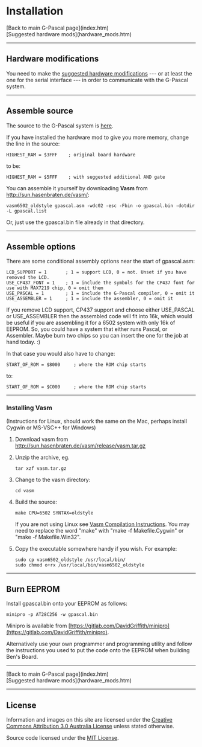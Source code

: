 # Installation

<div class='quick_link'> [Back to main G-Pascal page](index.htm)</div>
<div class='quick_link'> [Suggested hardware mods](hardware_mods.htm) </div>

---

## Hardware modifications

You need to make the [suggested hardware modifications](hardware_mods.htm) --- or at least the one for the serial interface --- in order to communicate with the G-Pascal system.



---

## Assemble source


The source to the G-Pascal system is [here](/src).

If you have installed the hardware mod to give you more memory, change the line in the source:

```
HIGHEST_RAM = $3FFF    ; original board hardware
```

to be:

```
HIGHEST_RAM = $5FFF    ; with suggested additional AND gate
```


You can assemble it yourself by downloading **Vasm** from <http://sun.hasenbraten.de/vasm/>:

```
vasm6502_oldstyle gpascal.asm -wdc02 -esc -Fbin -o gpascal.bin -dotdir -L gpascal.list
```

Or, just use the gpascal.bin file already in that directory.

---

## Assemble options

There are some conditional assembly options near the start of gpascal.asm:

```
LCD_SUPPORT = 1       ; 1 = support LCD, 0 = not. Unset if you have removed the LCD.
USE_CP437_FONT = 1    ; 1 = include the symbols for the CP437 font for use with MAX7219 chip, 0 = omit them
USE_PASCAL = 1        ; 1 = include the G-Pascal compiler, 0 = omit it
USE_ASSEMBLER = 1     ; 1 = include the assembler, 0 = omit it
```

If you remove LCD support, CP437 support and choose either USE_PASCAL or USE_ASSEMBLER then the assembled code will fit into 16k, which would be useful if you are assembling it for a 6502 system with only 16k of EEPROM. So, you could have a system that either runs Pascal, or Assembler. Maybe burn two chips so you can insert the one for the job at hand today. :)

In that case you would also have to change:

```
START_OF_ROM = $8000     ; where the ROM chip starts
```

to:

```
START_OF_ROM = $C000     ; where the ROM chip starts
```

---

### Installing Vasm

(Instructions for Linux, should work the same on the Mac, perhaps install Cygwin or MS-VSC++ for Windows)

1. Download vasm from <http://sun.hasenbraten.de/vasm/release/vasm.tar.gz>

2. Unzip the archive, eg.

    ```
    tar xzf vasm.tar.gz
    ```

3. Change to the vasm directory:

    ```
    cd vasm
    ```

4. Build the source:

    ```
    make CPU=6502 SYNTAX=oldstyle
    ```

    If you are not using Linux see [Vasm Compilation Instructions](http://sun.hasenbraten.de/vasm/index.php?view=compile).
    You may need to replace the word "make" with "make -f Makefile.Cygwin" or "make -f Makefile.Win32".

5. Copy the executable somewhere handy if you wish. For example:

    ```
    sudo cp vasm6502_oldstyle /usr/local/bin/
    sudo chmod o+rx /usr/local/bin/vasm6502_oldstyle
    ```


---

## Burn EEPROM

Install gpascal.bin onto your EEPROM as follows:

```
minipro -p AT28C256 -w gpascal.bin
```

Minipro is available from [https://gitlab.com/DavidGriffith/minipro](https://gitlab.com/DavidGriffith/minipro).

Alternatively use your own programmer and programming utility and follow the instructions you used to put the code onto the EEPROM when building Ben's Board.

---

<div class='quick_link'> [Back to main G-Pascal page](index.htm)</div>
<div class='quick_link'> [Suggested hardware mods](hardware_mods.htm) </div>

---

## License

Information and images on this site are licensed under the [Creative Commons Attribution 3.0 Australia License](https://creativecommons.org/licenses/by/3.0/au/) unless stated otherwise.

Source code licensed under the [MIT License](doc/license.txt).
